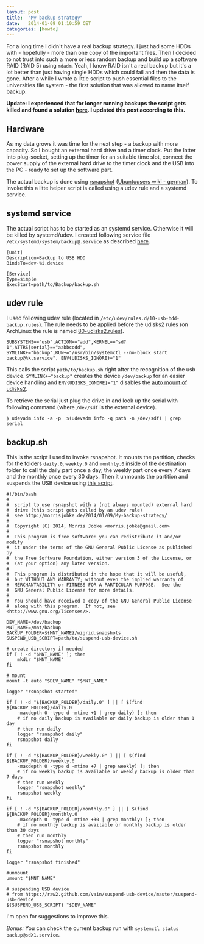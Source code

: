 ```yaml
---
layout: post
title:  "My backup strategy"
date:   2014-01-09 01:10:59 CET
categories: [howto]
---
```


For a long time I didn't have a real backup strategy. I just had some HDDs
with - hopefully - more than one copy of the important files. Then I decided
to not trust into such a more or less random backup and build up a software
RAID (RAID 5) using `mdadm`. Yeah, I know RAID isn't a real backup but it's a
lot better than just having single HDDs which could fail and then the data is
gone. After a while I wrote a little script to push essential files to the
universities file system - the first solution that was allowed to name itself
backup.

**Update: I experienced that for longer running backups the script gets killed
and found a solution [here][]. I updated this post according to this.**

## Hardware

As my data grows it was time for the next step - a backup with more capacity.
So I bought an external hard drive and a timer clock. Put the latter into
plug-socket, setting up the timer for an suitable time slot, connect the power
supply of the external hard drive to the timer clock and the USB into the PC -
ready to set up the software part.

The actual backup is done using [rsnapshot][] ([Ubuntuusers wiki - german][]).
To invoke this a litte helper script is called using a udev rule and a systemd
service.

## systemd service

The actual script has to be started as an systemd service. Otherwise it will
be killed by systemd/udev. I created following service file
`/etc/systemd/system/backup@.service` as described [here][].

	[Unit]
	Description=Backup to USB HDD
	BindsTo=dev-%i.device

	[Service]
	Type=simple
	ExecStart=path/to/Backup/backup.sh

## udev rule

I used following udev rule (located in `/etc/udev/rules.d/10-usb-hdd-backup.rules`).
The rule needs to be applied before the udisks2 rules (on ArchLinux the rule is
named [80-udisks2.rules][]).

	SUBSYSTEMS=="usb",ACTION=="add",KERNEL=="sd?1",ATTRS{serial}=="aabbccdd",
	SYMLINK+="backup",RUN+="/usr/bin/systemctl --no-block start
	backup@%k.service",	ENV{UDISKS_IGNORE}="1"

This calls the script `path/to/backup.sh` right after the recognition of the
usb device. `SYMLINK+="backup"` creates the device `/dev/backup` for an easier
device handling and `ENV{UDISKS_IGNORE}="1"` disables the [auto mount of
udisks2][].

To retrieve the serial just plug the drive in and look up the serial with
following command (where `/dev/sdf` is the external device).

	$ udevadm info -a -p  $(udevadm info -q path -n /dev/sdf) | grep serial

## backup.sh

This is the script I used to invoke rsnapshot. It mounts the partition, checks
for the folders `daily.0`, `weekly.0` and `monthly.0` inside of the
destination folder to call the daily part once a day, the weekly part once
every 7 days and the monthly once every 30 days. Then it unmounts the
partition and suspends the USB device using [this script][].

	#!/bin/bash
	#
	#  script to use rsnapshot with a (not always mounted) external hard
	#  drive (this script gets called by an udev rule)
	#  see http://morrisjobke.de/2014/01/09/My-backup-strategy/
	#
	#  Copyright (C) 2014, Morris Jobke <morris.jobke@gmail.com>
	#
	#  This program is free software: you can redistribute it and/or modify
	#  it under the terms of the GNU General Public License as published by
	#  the Free Software Foundation, either version 3 of the License, or
	#  (at your option) any later version.
	#
	#  This program is distributed in the hope that it will be useful,
	#  but WITHOUT ANY WARRANTY; without even the implied warranty of
	#  MERCHANTABILITY or FITNESS FOR A PARTICULAR PURPOSE.  See the
	#  GNU General Public License for more details.
	#
	#  You should have received a copy of the GNU General Public License
	#  along with this program.  If not, see <http://www.gnu.org/licenses/>.

	DEV_NAME=/dev/backup
	MNT_NAME=/mnt/backup
	BACKUP_FOLDER=${MNT_NAME}/wigrid.snapshots
	SUSPEND_USB_SCRIPT=path/to/suspend-usb-device.sh

	# create directory if needed
	if [ ! -d "$MNT_NAME" ]; then
		mkdir "$MNT_NAME"
	fi

	# mount
	mount -t auto "$DEV_NAME" "$MNT_NAME"

	logger "rsnapshot started"

	if [ ! -d "${BACKUP_FOLDER}/daily.0" ] || [ $(find ${BACKUP_FOLDER}/daily.0
		-maxdepth 0 -type d -mtime +1 | grep daily) ]; then
		# if no daily backup is available or daily backup is older than 1 day
		# then run daily
		logger "rsnapshot daily"
		rsnapshot daily
	fi

	if [ ! -d "${BACKUP_FOLDER}/weekly.0" ] || [ $(find ${BACKUP_FOLDER}/weekly.0
		-maxdepth 0 -type d -mtime +7 | grep weekly) ]; then
		# if no weekly backup is available or weekly backup is older than 7 days
		# then run weekly
		logger "rsnapshot weekly"
		rsnapshot weekly
	fi

	if [ ! -d "${BACKUP_FOLDER}/monthly.0" ] || [ $(find ${BACKUP_FOLDER}/monthly.0
		-maxdepth 0 -type d -mtime +30 | grep monthly) ]; then
		# if no monthly backup is available or monthly backup is older than 30 days
		# then run monthly
		logger "rsnapshot monthly"
		rsnapshot monthly
	fi

	logger "rsnapshot finished"

	#unmount
	umount "$MNT_NAME"

	# suspending USB device
	# from https://raw2.github.com/vain/suspend-usb-device/master/suspend-usb-device
	${SUSPEND_USB_SCRIPT} "$DEV_NAME"

I'm open for suggestions to improve this.

*Bonus:* You can check the current backup run with `systemctl status backup@sdX1.service`.

[auto mount of udisks2]: https://bbs.archlinux.org/viewtopic.php?pid=1157811#p1157811
[80-udisks2.rules]: https://www.archlinux.org/packages/extra/x86_64/udisks2/
[this script]: https://github.com/vain/suspend-usb-device/blob/master/suspend-usb-device
[rsnapshot]: http://www.rsnapshot.org/
[Ubuntuusers wiki - german]: http://wiki.ubuntuusers.de/rsnapshot
[here]: https://forums.opensuse.org/showthread.php/485261-Script-run-from-udev-rule-gets-killed-shortly-after-start?s=7eac3bc03468320a68ace6e067aa3d5a&p=2542715#post2542715
